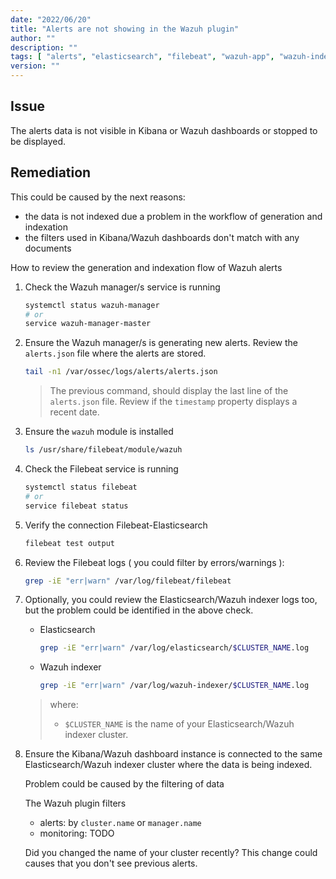 ```yaml
---
date: "2022/06/20"
title: "Alerts are not showing in the Wazuh plugin"
author: ""
description: ""
tags: [ "alerts", "elasticsearch", "filebeat", "wazuh-app", "wazuh-indexer" ]
version: ""
---
```


## Issue

The alerts data is not visible in Kibana or Wazuh dashboards or stopped to be displayed.

## Remediation

This could be caused by the next reasons:
- the data is not indexed due a problem in the workflow of generation and indexation
- the filters used in Kibana/Wazuh dashboards don't match with any documents

How to review the generation and indexation flow of Wazuh alerts

1. Check the Wazuh manager/s service is running

    ```sh
    systemctl status wazuh-manager
    # or
    service wazuh-manager-master
    ```

2. Ensure the Wazuh manager/s is generating new alerts. Review the `alerts.json` file where the alerts are stored.

    ```sh
    tail -n1 /var/ossec/logs/alerts/alerts.json
    ```

    > The previous command, should display the last line of the `alerts.json` file. Review if the `timestamp` property displays a recent date.

3. Ensure the `wazuh` module is installed

    ```sh
    ls /usr/share/filebeat/module/wazuh
    ```

4. Check the Filebeat service is running

    ```sh
    systemctl status filebeat
    # or
    service filebeat status
    ```

5. Verify the connection Filebeat-Elasticsearch

    ```sh
    filebeat test output
    ```

6. Review the Filebeat logs ( you could filter by errors/warnings ):

    ```sh
    grep -iE "err|warn" /var/log/filebeat/filebeat
    ```

7. Optionally, you could review the Elasticsearch/Wazuh indexer logs too, but the problem could be identified in the above check.

      - Elasticsearch

          ```sh
          grep -iE "err|warn" /var/log/elasticsearch/$CLUSTER_NAME.log
          ```
      - Wazuh indexer

          ```sh
          grep -iE "err|warn" /var/log/wazuh-indexer/$CLUSTER_NAME.log
          ```

    > where:
    > - `$CLUSTER_NAME` is the name of your Elasticsearch/Wazuh indexer cluster.

8. Ensure the Kibana/Wazuh dashboard instance is connected to the same Elasticsearch/Wazuh indexer cluster where the data is being indexed.

    Problem could be caused by the filtering of data

    The Wazuh plugin filters
    - alerts: by `cluster.name` or `manager.name`
    - monitoring: TODO

    Did you changed the name of your cluster recently? This change could causes that you don't see previous alerts.
